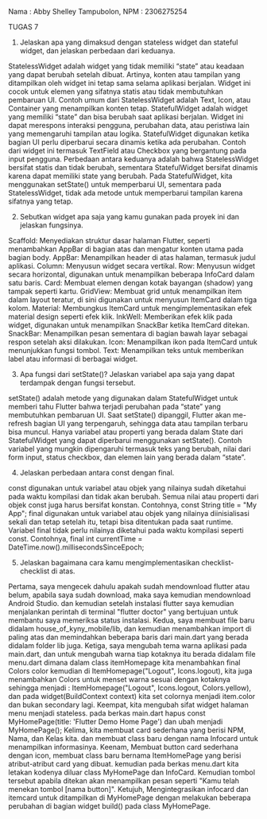 <!-- # house_of_kyny_mobile

A new Flutter project.

## Getting Started

This project is a starting point for a Flutter application.

A few resources to get you started if this is your first Flutter project:

- [Lab: Write your first Flutter app](https://docs.flutter.dev/get-started/codelab)
- [Cookbook: Useful Flutter samples](https://docs.flutter.dev/cookbook)

For help getting started with Flutter development, view the
[online documentation](https://docs.flutter.dev/), which offers tutorials,
samples, guidance on mobile development, and a full API reference. -->


Nama : Abby Shelley Tampubolon,
NPM : 2306275254

TUGAS 7

1. Jelaskan apa yang dimaksud dengan stateless widget dan stateful widget, dan jelaskan perbedaan dari keduanya.

StatelessWidget adalah widget yang tidak memiliki “state” atau keadaan yang dapat berubah setelah dibuat. Artinya, konten atau tampilan yang ditampilkan oleh widget ini tetap sama selama aplikasi berjalan. Widget ini cocok untuk elemen yang sifatnya statis atau tidak membutuhkan pembaruan UI. Contoh umum dari StatelessWidget adalah Text, Icon, atau Container yang menampilkan konten tetap.
StatefulWidget adalah widget yang memiliki “state” dan bisa berubah saat aplikasi berjalan. Widget ini dapat merespons interaksi pengguna, perubahan data, atau peristiwa lain yang memengaruhi tampilan atau logika. StatefulWidget digunakan ketika bagian UI perlu diperbarui secara dinamis ketika ada perubahan. Contoh dari widget ini termasuk TextField atau Checkbox yang bergantung pada input pengguna.
Perbedaan antara keduanya adalah bahwa StatelessWidget bersifat statis dan tidak berubah, sementara StatefulWidget bersifat dinamis karena dapat memiliki state yang berubah. Pada StatefulWidget, kita menggunakan setState() untuk memperbarui UI, sementara pada StatelessWidget, tidak ada metode untuk memperbarui tampilan karena sifatnya yang tetap.

2. Sebutkan widget apa saja yang kamu gunakan pada proyek ini dan jelaskan fungsinya.

Scaffold: Menyediakan struktur dasar halaman Flutter, seperti menambahkan AppBar di bagian atas dan mengatur konten utama pada bagian body.
AppBar: Menampilkan header di atas halaman, termasuk judul aplikasi.
Column: Menyusun widget secara vertikal.
Row: Menyusun widget secara horizontal, digunakan untuk menampilkan beberapa InfoCard dalam satu baris.
Card: Membuat elemen dengan kotak bayangan (shadow) yang tampak seperti kartu.
GridView: Membuat grid untuk menampilkan item dalam layout teratur, di sini digunakan untuk menyusun ItemCard dalam tiga kolom.
Material: Membungkus ItemCard untuk mengimplementasikan efek material design seperti efek klik.
InkWell: Memberikan efek klik pada widget, digunakan untuk menampilkan SnackBar ketika ItemCard ditekan.
SnackBar: Menampilkan pesan sementara di bagian bawah layar sebagai respon setelah aksi dilakukan.
Icon: Menampilkan ikon pada ItemCard untuk menunjukkan fungsi tombol.
Text: Menampilkan teks untuk memberikan label atau informasi di berbagai widget.

3. Apa fungsi dari setState()? Jelaskan variabel apa saja yang dapat terdampak dengan fungsi tersebut.

setState() adalah metode yang digunakan dalam StatefulWidget untuk memberi tahu Flutter bahwa terjadi perubahan pada “state” yang membutuhkan pembaruan UI. Saat setState() dipanggil, Flutter akan me-refresh bagian UI yang terpengaruh, sehingga data atau tampilan terbaru bisa muncul.
Hanya variabel atau properti yang berada dalam State dari StatefulWidget yang dapat diperbarui menggunakan setState(). Contoh variabel yang mungkin dipengaruhi termasuk teks yang berubah, nilai dari form input, status checkbox, dan elemen lain yang berada dalam “state”.

4. Jelaskan perbedaan antara const dengan final.

const digunakan untuk variabel atau objek yang nilainya sudah diketahui pada waktu kompilasi dan tidak akan berubah. Semua nilai atau properti dari objek const juga harus bersifat konstan. Contohnya, const String title = "My App";
final digunakan untuk variabel atau objek yang nilainya diinisialisasi sekali dan tetap setelah itu, tetapi bisa ditentukan pada saat runtime. Variabel final tidak perlu nilainya diketahui pada waktu kompilasi seperti const. Contohnya, final int currentTime = DateTime.now().millisecondsSinceEpoch;

5. Jelaskan bagaimana cara kamu mengimplementasikan checklist-checklist di atas.

Pertama, saya mengecek dahulu apakah sudah mendownload flutter atau belum, apabila saya sudah download, maka saya kemudian mendownload Android Studio. dan kemudian setelah instalasi flutter saya kemudian menjalankan perintah di terminal "flutter doctor" yang bertujuan untuk membantu saya memeriksa status instalasi.
Kedua, saya membuat file baru didalam house_of_kyny_mobile/lib, dan kemudian menambahkan import di paling atas dan memindahkan beberapa baris dari main.dart yang berada didalam folder lib juga.
Ketiga, saya mengubah tema warna aplikasi pada main.dart, dan untuk mengubah warna tiap kotaknya itu berada didalam file menu.dart dimana dalam class itemHomepage kita menambahkan final Colors color kemudian di ItemHomepage("Logout", Icons.logout), kita juga menambahkan Colors untuk menset warna sesuai dengan kotaknya sehingga menjadi :
ItemHomepage("Logout", Icons.logout, Colors.yellow), dan pada widget(BuildContext context) kita set colornya menjadi item.color dan bukan secondary lagi.
Keempat, kita mengubah sifat widget halaman menu menjadi stateless. pada berkas main.dart hapus const MyHomePage(title: 'Flutter Demo Home Page') dan ubah menjadi MyHomePage();
Kelima, kita membuat card sederhana yang berisi NPM, Nama, dan Kelas kita. dan membuat class baru dengan nama Infocard untuk menampilkan informasinya.
Keenam, Membuat button card sederhana dengan icon, membuat class baru bernama ItemHomePage yang berisi atribut-atribut card yang dibuat. kemudian pada berkas menu.dart  kita letakan kodenya diluar class MyHomePage dan InfoCard. Kemudian tombol tersebut apabila ditekan akan menampilkan pesan seperti "Kamu telah menekan tombol [nama button]".
Ketujuh, Mengintegrasikan infocard dan itemcard untuk ditampilkan di MyHomePage dengan melakukan beberapa perubahan di bagian widget build() pada class MyHomePage.
 
